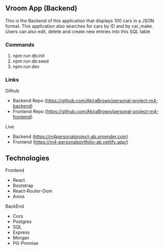 ## Vroom App (Backend)

This is the Backend of this application that displays 100 cars
in a JSON format. This application also searches for cars by ID and by car_make. Users can also edit, delete and create new entries into this SQL table

### Commands

1. npm run db:init
2. npm run db:seed
3. npm run dev

### Links

Github

- Backend Repo (https://github.com/AkiraBrown/personal-project-m4-backend)
- Frontend Repo (https://github.com/AkiraBrown/personal-project-m4-frontend)

Live

- Backend (https://m4personalproject-ab.onrender.com)
- Frontend (https://m4-personalportfolio-ab.netlify.app/)

## Technologies

Frontend

- React
- Bootstrap
- React-Router-Dom
- Axios

BackEnd

- Cors
- Postgres
- SQL
- Express
- Morgan
- PG-Promise
